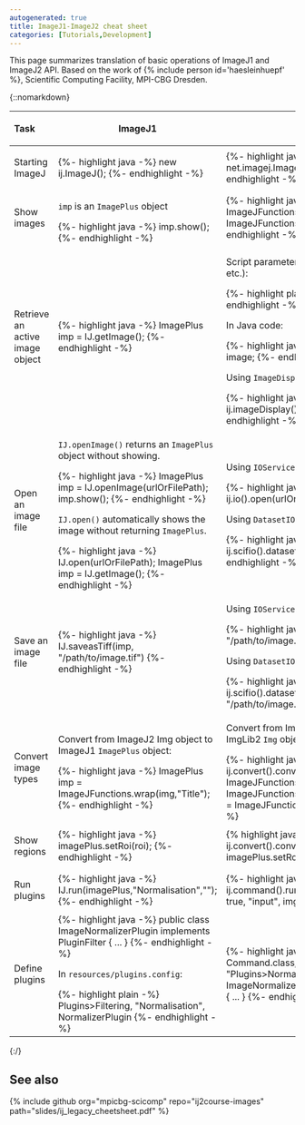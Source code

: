 ```yaml
---
autogenerated: true
title: ImageJ1-ImageJ2 cheat sheet
categories: [Tutorials,Development]
---
```


This page summarizes translation of basic operations of ImageJ1 and ImageJ2 API. Based on the work of {% include person id='haesleinhuepf' %}, Scientific Computing Facility, MPI-CBG Dresden.

{::nomarkdown}
<table>
  <thead>
    <tr class="header">
      <th style="text-align:left;">
        <p>Task</p>
      </th>
      <th>
        <p>ImageJ1</p>
      </th>
      <th>
        <p>ImageJ2</p>
      </th>
    </tr>
  </thead>
  <tbody>
    <tr>
      <td>
        <p>Starting ImageJ</p>
      </td>
      <td>
{%- highlight java -%}
new ij.ImageJ();
{%- endhighlight -%}
      </td>
      <td>
{%- highlight java -%}
ImageJ ij = new net.imagej.ImageJ();
ij.ui().showUI();
{%- endhighlight -%}
      </td>
    </tr>
    <tr>
      <td>
        <p>Show images</p>
      </td>
      <td>
        <p><code>imp</code> is an <code>ImagePlus</code> object</p>
{%- highlight java -%}
imp.show();
{%- endhighlight -%}
      </td>
      <td>
{%- highlight java -%}
ij.ui().show(imp);
ImageJFunctions.show(imp);
ImageJFunctions.wrap(imp,"Image").show();
{%- endhighlight -%}
      </td>
    </tr>
    <tr>
      <td>
        <p>Retrieve an active image object</p>
      </td>
      <td>
{%- highlight java -%}
ImagePlus imp = IJ.getImage();
{%- endhighlight -%}
      </td>
      <td>
        <p>Script parameter (the same for <code>Dataset</code>, <code>ImagePlus</code>, etc.):</p>
{%- highlight plain -%}
#@ Img image
{%- endhighlight -%}
        <p>In Java code:</p>
{%- highlight java -%}
@Parameter
private Img image;
{%- endhighlight -%}
        <p>Using <code>ImageDisplayService</code>:</p>
{%- highlight java -%}
Dataset image = ij.imageDisplay().getActiveDataset();
{%- endhighlight -%}
      </td>
    </tr>
    <tr>
      <td>
        <p>Open an image file</p>
      </td>
      <td>
        <p><code>IJ.openImage()</code> returns an <code>ImagePlus</code> object without showing.</p>
{%- highlight java -%}
ImagePlus imp = IJ.openImage(urlOrFilePath);
imp.show();
{%- endhighlight -%}
        <p><code>IJ.open()</code> automatically shows the image without returning <code>ImagePlus</code>.</p>
{%- highlight java -%}
IJ.open(urlOrFilePath);
ImagePlus imp = IJ.getImage();
{%- endhighlight -%}
      </td>
      <td>
        <p>Using <code>IOService</code>:</p>
{%- highlight java -%}
Object image = ij.io().open(urlOrFilePath);
{%- endhighlight -%}
        <p>Using <code>DatasetIOService</code> (for type safety):</p>
{%- highlight java -%}
Dataset image = ij.scifio().datasetIO().open(urlOrFilePath);
{%- endhighlight -%}
      </td>
    </tr>
    <tr>
      <td>
        <p>Save an image file</p>
      </td>
      <td>
{%- highlight java -%}
IJ.saveasTiff(imp, "/path/to/image.tif")
{%- endhighlight -%}
      </td>
      <td>
        <p>Using <code>IOService</code>:</p>
{%- highlight java -%}
ij.io().save(dataset, "/path/to/image.tif");
{%- endhighlight -%}
        <p>Using <code>DatasetIOService</code>:</p>
{%- highlight java -%}
ij.scifio().datasetIO().save(dataset, "/path/to/image.tif");
{%- endhighlight -%}
      </td>
    </tr>
    <tr>
      <td>
        <p>Convert image types</p>
      </td>
      <td>
        <p>Convert from ImageJ2 Img object to ImageJ1 <code>ImagePlus</code> object:</p>
{%- highlight java -%}
ImagePlus imp = ImageJFunctions.wrap(img,"Title");
{%- endhighlight -%}
      </td>
      <td>
        <p>Convert from ImageJ1 <code>ImagePlus</code> object to ImgLib2 <code>Img</code> object:</p>
{%- highlight java -%}
Img img = ij.convert().convert(imp, Img.class);
Img<T> realImg = ImageJFunctions.wrapReal(imp);
Img<FloatType> floatImg = ImageJFunctions.convertFloat(imp);
Img<FloatType> realImg2 = ImageJFunctions.wrap(imp);
{%- endhighlight -%}
      </td>
    </tr>
    <tr>
      <td>
        <p>Show regions</p>
      </td>
      <td>
{%- highlight java -%}
imagePlus.setRoi(roi);
{%- endhighlight -%}
      </td>
      <td>
{% highlight java %}
Img<BitType> mask; // = ...
Roi roi = ij.convert().convert(mask, Roi.class);
imagePlus.setRoi(roi);
{% endhighlight %}
      </td>
    </tr>
    <tr>
      <td>
        <p>Run plugins</p>
      </td>
      <td>
{%- highlight java -%}
IJ.run(imagePlus,"Normalisation","");
{%- endhighlight -%}
      </td>
      <td>
{%- highlight java -%}
ij.command().run(ImageNormalizerIJ2Plugin.class, true,
                 "input", img, "ij", ij);
{%- endhighlight -%}
      </td>
    </tr>
    <tr>
      <td>
        <p>Define plugins</p>
      </td>
      <td>
{%- highlight java -%}
public class ImageNormalizerPlugin implements PluginFilter {
  ...
}
{%- endhighlight -%}
        <p>In <code>resources/plugins.config</code>:</p>
{%- highlight plain -%}
Plugins>Filtering, "Normalisation", NormalizerPlugin
{%- endhighlight -%}
      </td>
      <td>
{%- highlight java -%}
@Plugin(type = Command.class, menuPath = "Plugins>Normalization")
public class ImageNormalizerIJ2Plugin implements Command {
  ...
}
{%- endhighlight -%}
      </td>
    </tr>
  </tbody>
</table>
{:/}

## See also

{% include github org="mpicbg-scicomp" repo="ij2course-images" path="slides/ij_legacy_cheetsheet.pdf" %}

